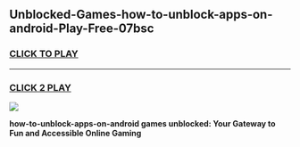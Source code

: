 
## Unblocked-Games-how-to-unblock-apps-on-android-Play-Free-07bsc
<h3>
<a href="https://premium76.site?title=how-to-unblock-apps-on-android&ref=19M">CLICK TO PLAY</a></h3>
<hr>

<h3>
<a href="https://premium76.site?title=how-to-unblock-apps-on-android&ref=19M">CLICK 2 PLAY</a>
  
</h3>

<a href="https://premium76.site?title=how-to-unblock-apps-on-android&ref=19M"><img src="https://clearcache.store/games.png"></a>


**how-to-unblock-apps-on-android games unblocked: Your Gateway to Fun and Accessible Online Gaming**
